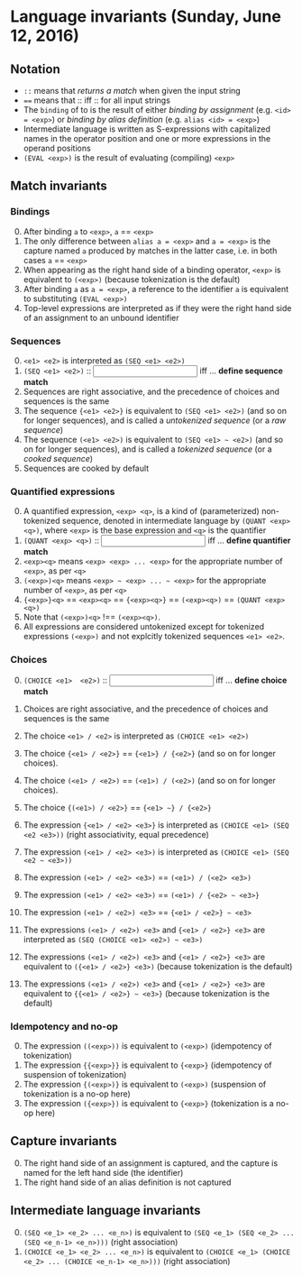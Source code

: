 <!--  -*- Mode: GFM; -*-                             -->
<!--                                                 -->
<!-- invariants.md   Notes on Rosie Pattern Language -->
<!--                                                 -->
<!-- (c) 2016, Jamie A. Jennings                     -->

# Language invariants (Sunday, June 12, 2016)

<!-- --------------------------------------------------------------------------------------------------- -->
## Notation

- <e> `::` <text> means that <e> *returns a match* when given the input string <text>
- <e1> `==` <e2> means that <e1> :: <text> iff <e2> :: <text> for all input strings <text>
- The `binding` of <id> to <exp> is the result of either *binding by assignment* (e.g. `<id> = <exp>`) or *binding by alias definition* (e.g. `alias <id> = <exp>`)
- Intermediate language is written as S-expressions with capitalized names in the operator position and one or more expressions in the operand positions
- `(EVAL <exp>)` is the result of evaluating (compiling) `<exp>`

<!-- --------------------------------------------------------------------------------------------------- -->
## Match invariants

### Bindings

0. After binding `a` to `<exp>`, `a` == `<exp>`
0. The only difference between `alias a = <exp>` and `a = <exp>` is the capture named `a` produced by matches in the latter case, i.e. in both cases `a` == `<exp>`
0. When appearing as the right hand side of a binding operator, `<exp>` is equivalent to `(<exp>)` (because tokenization is the default)
0. After binding `a` as `a = <exp>`, a reference to the identifier `a` is equivalent to substituting `(EVAL <exp>)`
0. Top-level expressions are interpreted as if they were the right hand side of an assignment to an unbound identifier

### Sequences

0. `<e1> <e2>` is interpreted as `(SEQ <e1> <e2>)`
0. `(SEQ <e1> <e2>)` :: <input> iff ... **define sequence match**
0. Sequences are right associative, and the precedence of choices and sequences is the same
0. The sequence `{<e1> <e2>}` is equivalent to `(SEQ <e1> <e2>)` (and so on for longer sequences), and is called a *untokenized sequence* (or a *raw sequence*)
0. The sequence `(<e1> <e2>)` is equivalent to `(SEQ <e1> ~ <e2>)` (and so on for longer sequences), and is called a *tokenized sequence* (or a *cooked sequence*)
0. Sequences are cooked by default

### Quantified expressions

0. A quantified expression, `<exp> <q>`, is a kind of (parameterized) non-tokenized sequence, denoted in intermediate language by `(QUANT <exp>
<q>)`, where `<exp>` is the base expression and `<q>` is the quantifier
0. `(QUANT <exp> <q>)` :: <input> iff ... **define quantifier match**
0. `<exp><q>` means `<exp> <exp> ... <exp>` for the appropriate number of `<exp>`, as per `<q>`
0. `(<exp>)<q>` means `<exp> ~ <exp> ... ~ <exp>` for the appropriate number of `<exp>`, as per `<q>`
0. `{<exp>}<q>` == `<exp><q>` == `{<exp><q>}` == `(<exp><q>)` == `(QUANT <exp> <q>)`
0. Note that `(<exp>)<q>` !== `(<exp><q>)`.
0. All expressions are considered untokenized except for tokenized expressions `(<exp>)` and not explcitly tokenized sequences `<e1> <e2>`.

<!-- 0. The following kinds of expressions are *inherently considered to be untokenized sequences* (i.e. *raw*): literals, character classes, the end -->
<!--    of input identifier `$`, and the base of a quantified expression.  This means that `<exp>` == `{<exp>}` where `<exp>` is one of these -->
<!--    expressions.  This property is particularly apparent when `<exp>` appears in the quantified expression `<exp><q>` and when `<exp>` appears -->
<!--    within a choice expression. -->

### Choices

0. `(CHOICE <e1>  <e2>)` :: <input> iff ... **define choice match**
0. Choices are right associative, and the precedence of choices and sequences is the same
0. The choice `<e1> / <e2>` is interpreted as `(CHOICE <e1> <e2>)`
0. The choice `{<e1> / <e2>}` == `{<e1>} / {<e2>}` (and so on for longer choices).

0. The choice `(<e1> / <e2>)` == `(<e1>) / (<e2>)` (and so on for longer choices).

0. The choice `{(<e1>) / <e2>}` == `{<e1> ~} / {<e2>}`

0. The expression `{<e1> / <e2> <e3>}` is interpreted as `(CHOICE <e1> (SEQ <e2 <e3>))` (right associativity, equal precedence)

0. The expression `(<e1> / <e2> <e3>)` is interpreted as `(CHOICE <e1> (SEQ <e2 ~ <e3>))`
0. The expression `(<e1> / <e2> <e3>)` == `(<e1>) / (<e2> <e3>)`
0. The expression `(<e1> / <e2> <e3>)` == `(<e1>) / {<e2> ~ <e3>}`

0. The expression `(<e1> / <e2>) <e3>` == `{<e1> / <e2>} ~ <e3>`
0. The expressions `(<e1> / <e2>) <e3>` and `{<e1> / <e2>} <e3>` are interpreted as `(SEQ (CHOICE <e1> <e2>) ~ <e3>)`
0. The expressions `(<e1> / <e2>) <e3>` and `{<e1> / <e2>} <e3>` are equivalent to `({<e1> / <e2>} <e3>)` (because tokenization is the default)
0. The expressions `(<e1> / <e2>) <e3>` and `{<e1> / <e2>} <e3>` are equivalent to `{{<e1> / <e2>} ~ <e3>}` (because tokenization is the default)

### Idempotency and no-op

0. The expression `((<exp>))` is equivalent to `(<exp>)` (idempotency of tokenization)
0. The expression `{{<exp>}}` is equivalent to `{<exp>}` (idempotency of suspension of tokenization)
0. The expression `{(<exp>)}` is equivalent to `(<exp>)` (suspension of tokenization is a no-op here)
0. The expression `({<exp>})` is equivalent to `{<exp>}` (tokenization is a no-op here)

<!-- --------------------------------------------------------------------------------------------------- -->
## Capture invariants

0. The right hand side of an assignment is captured, and the capture is named for the left hand side (the identifier)
0. The right hand side of an alias definition is not captured

## Intermediate language invariants

0. `(SEQ <e_1> <e_2> ... <e_n>)` is equivalent to `(SEQ <e_1> (SEQ <e_2> ... (SEQ <e_n-1> <e_n>)))` (right association)
0. `(CHOICE <e_1> <e_2> ... <e_n>)` is equivalent to `(CHOICE <e_1> (CHOICE <e_2> ... (CHOICE <e_n-1> <e_n>)))` (right association)
